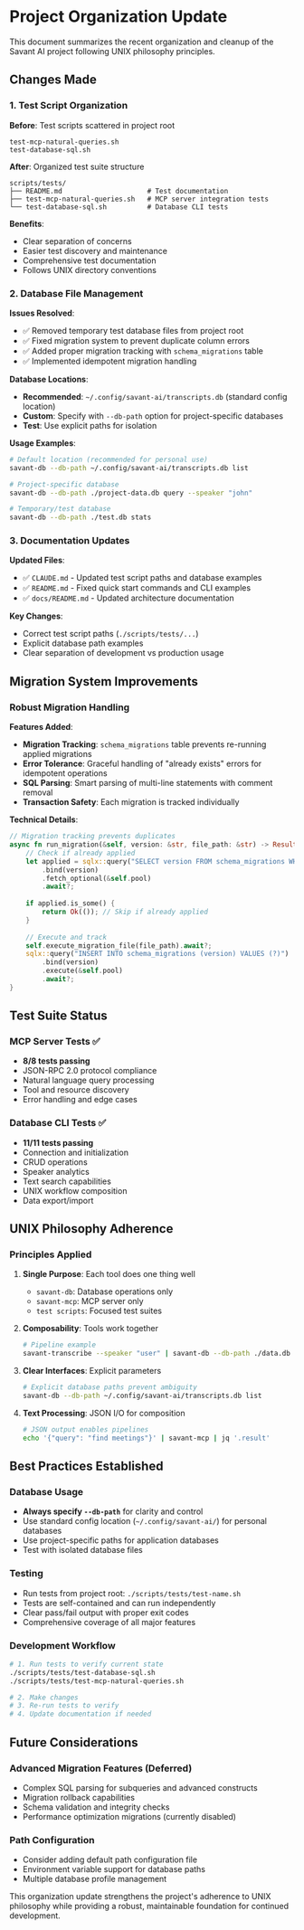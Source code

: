 # Project Organization Update

This document summarizes the recent organization and cleanup of the Savant AI project following UNIX philosophy principles.

## Changes Made

### 1. Test Script Organization

**Before**: Test scripts scattered in project root
```
test-mcp-natural-queries.sh
test-database-sql.sh
```

**After**: Organized test suite structure
```
scripts/tests/
├── README.md                     # Test documentation
├── test-mcp-natural-queries.sh   # MCP server integration tests
└── test-database-sql.sh          # Database CLI tests
```

**Benefits**:
- Clear separation of concerns
- Easier test discovery and maintenance
- Comprehensive test documentation
- Follows UNIX directory conventions

### 2. Database File Management

**Issues Resolved**:
- ✅ Removed temporary test database files from project root
- ✅ Fixed migration system to prevent duplicate column errors
- ✅ Added proper migration tracking with `schema_migrations` table
- ✅ Implemented idempotent migration handling

**Database Locations**:
- **Recommended**: `~/.config/savant-ai/transcripts.db` (standard config location)
- **Custom**: Specify with `--db-path` option for project-specific databases
- **Test**: Use explicit paths for isolation

**Usage Examples**:
```bash
# Default location (recommended for personal use)
savant-db --db-path ~/.config/savant-ai/transcripts.db list

# Project-specific database
savant-db --db-path ./project-data.db query --speaker "john"

# Temporary/test database
savant-db --db-path ./test.db stats
```

### 3. Documentation Updates

**Updated Files**:
- ✅ `CLAUDE.md` - Updated test script paths and database examples
- ✅ `README.md` - Fixed quick start commands and CLI examples
- ✅ `docs/README.md` - Updated architecture documentation

**Key Changes**:
- Correct test script paths (`./scripts/tests/...`)
- Explicit database path examples
- Clear separation of development vs production usage

## Migration System Improvements

### Robust Migration Handling

**Features Added**:
- **Migration Tracking**: `schema_migrations` table prevents re-running applied migrations
- **Error Tolerance**: Graceful handling of "already exists" errors for idempotent operations
- **SQL Parsing**: Smart parsing of multi-line statements with comment removal
- **Transaction Safety**: Each migration is tracked individually

**Technical Details**:
```rust
// Migration tracking prevents duplicates
async fn run_migration(&self, version: &str, file_path: &str) -> Result<()> {
    // Check if already applied
    let applied = sqlx::query("SELECT version FROM schema_migrations WHERE version = ?")
        .bind(version)
        .fetch_optional(&self.pool)
        .await?;
        
    if applied.is_some() {
        return Ok(()); // Skip if already applied
    }
    
    // Execute and track
    self.execute_migration_file(file_path).await?;
    sqlx::query("INSERT INTO schema_migrations (version) VALUES (?)")
        .bind(version)
        .execute(&self.pool)
        .await?;
}
```

## Test Suite Status

### MCP Server Tests ✅
- **8/8 tests passing**
- JSON-RPC 2.0 protocol compliance
- Natural language query processing
- Tool and resource discovery
- Error handling and edge cases

### Database CLI Tests ✅  
- **11/11 tests passing**
- Connection and initialization
- CRUD operations
- Speaker analytics
- Text search capabilities
- UNIX workflow composition
- Data export/import

## UNIX Philosophy Adherence

### Principles Applied

1. **Single Purpose**: Each tool does one thing well
   - `savant-db`: Database operations only
   - `savant-mcp`: MCP server only
   - `test scripts`: Focused test suites

2. **Composability**: Tools work together
   ```bash
   # Pipeline example
   savant-transcribe --speaker "user" | savant-db --db-path ./data.db store --title "Meeting"
   ```

3. **Clear Interfaces**: Explicit parameters
   ```bash
   # Explicit database paths prevent ambiguity
   savant-db --db-path ~/.config/savant-ai/transcripts.db list
   ```

4. **Text Processing**: JSON I/O for composition
   ```bash
   # JSON output enables pipelines
   echo '{"query": "find meetings"}' | savant-mcp | jq '.result'
   ```

## Best Practices Established

### Database Usage
- **Always specify `--db-path`** for clarity and control
- Use standard config location (`~/.config/savant-ai/`) for personal databases
- Use project-specific paths for application databases
- Test with isolated database files

### Testing
- Run tests from project root: `./scripts/tests/test-name.sh`
- Tests are self-contained and can run independently
- Clear pass/fail output with proper exit codes
- Comprehensive coverage of all major features

### Development Workflow
```bash
# 1. Run tests to verify current state
./scripts/tests/test-database-sql.sh
./scripts/tests/test-mcp-natural-queries.sh

# 2. Make changes
# 3. Re-run tests to verify
# 4. Update documentation if needed
```

## Future Considerations

### Advanced Migration Features (Deferred)
- Complex SQL parsing for subqueries and advanced constructs
- Migration rollback capabilities  
- Schema validation and integrity checks
- Performance optimization migrations (currently disabled)

### Path Configuration
- Consider adding default path configuration file
- Environment variable support for database paths
- Multiple database profile management

This organization update strengthens the project's adherence to UNIX philosophy while providing a robust, maintainable foundation for continued development.